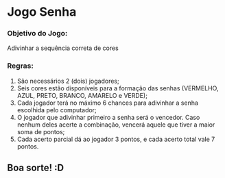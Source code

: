 # Jogo Senha

### Objetivo do Jogo: 
Adivinhar a sequência correta de cores

### Regras:
1.	São necessários 2 (dois) jogadores;
2.	Seis  cores  estão  disponíveis  para  a  formação  das  senhas (VERMELHO, AZUL, PRETO, BRANCO, AMARELO e VERDE);
3.	Cada jogador terá no máximo 6 chances para adivinhar a senha escolhida pelo computador;
4.	O  jogador  que  adivinhar  primeiro  a  senha  será  o  vencedor.  Caso  nenhum  deles  acerte  a combinação, vencerá aquele que tiver a maior soma de pontos;
5.	Cada acerto parcial dá ao jogador 3 pontos, e cada acerto total vale 7 pontos.

## Boa sorte!  :D
